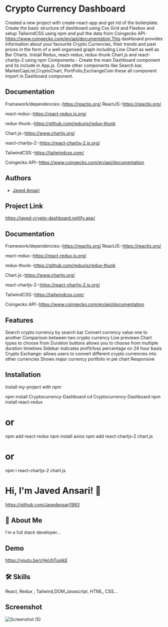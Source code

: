 
# Crypto Currency Dashboard
Created a new project with create-react-app and get rid of the boilerplate. Create the basic structure of dashboard using Css Grid and Flexbox and setup TailwindCSS using npm and pull the data from Coingecko API- https://www.coingecko.com/en/api/documentation.This dashboard provides information about your favourite Crypto Currencies, their trends and past prices in the form of a well organised graph including Line Chart as well as Bar Charts.
Install Redux, react-redux, redux-thunk Chart.js and react-chartjs-2 using npm
Components:-
Create the main Dashboard component and its include in App.js. 
Create other components like Search bar, MarketCapList,CryptoChart, PortFolio,ExchangeCoin these all component import in Dashboard component.


## Documentation
Framework/dependencies:-https://reactjs.org/
ReactJS:-https://reactjs.org/

react-redux:-https://react-redux.js.org/

redux-thunk:-https://github.com/reduxjs/redux-thunk

Chart.js:-https://www.chartjs.org/

react-chartjs-2:-https://react-chartjs-2.js.org/

TailwindCSS:-https://tailwindcss.com/

Coingecko API:-https://www.coingecko.com/en/api/documentation
## Authors

- [Javed Ansari](https://github.com/Javedansari1993/Crypto-dashboard)

## Project Link

https://javed-crypto-dashboard.netlify.app/


## Documentation

Framework/dependencies:-https://reactjs.org/
ReactJS:-https://reactjs.org/

react-redux:-https://react-redux.js.org/

redux-thunk:-https://github.com/reduxjs/redux-thunk

Chart.js:-https://www.chartjs.org/

react-chartjs-2:-https://react-chartjs-2.js.org/

TailwindCSS:-https://tailwindcss.com/

Coingecko API:-https://www.coingecko.com/en/api/documentation


## Features

Search crypto currency by search bar
Convert currency value one to another
Comparison between two crypto currency
Live previews
Chart types to choose from
Duration buttons allows you to choose from multiple duration timelines
Sidebar indicates profit/loss percentage on 24 hour basis
Crypto Exchange: allows users to convert different crypto currencies into other currencies
Shows major currency portfolio in pie chart
Responsive

## Installation
Install my-project with npm

npm install Cryptocurrency-Dashboard
cd Cryptocurrency-Dashboard
npm install react-redux
# or
npm add react-redux
npm install axios
npm add react-chartjs-2 chart.js
# or
npm i react-chartjs-2 chart.js

# Hi, I'm Javed Ansari! 👋
https://github.com/Javedansari1993


## 🚀 About Me
I'm a full stack developer...

## Demo
https://youtu.be/cHeUhTuqikE

## 🛠 Skills
React, Redux , Tailwind,DOM,Javascript, HTML, CSS...

## Screenshot
![Screenshot (5)](https://user-images.githubusercontent.com/110160515/209942361-845bd6a1-2aa3-45e7-a069-4079a5cdcf55.png)




